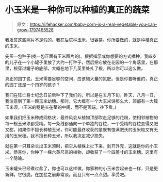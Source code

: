 # 小玉米是一种你可以种植的真正的蔬菜

> 原文：<https://lifehacker.com/baby-corn-is-a-real-vegetable-you-can-grow-1797465528>

我发誓这些照片不是假的。我在后院种玉米，很容易。你所要做的，就是种植真正的玉米。



先买一包种子(找一包正面有玉米图片的)。根据指示或你想要的方式播种。我四岁的儿子在一个小罐子里放了大约一打种子，然后把它放在花园的一个角落里，在那里，根穿过罐子的底部，大概在地下几英里处扎了根。所以你可以这么做。

真正的园丁说，玉米需要足够的空间，应该施大量的氮肥。但是你要听谁的，真正的园丁还是一个四岁的孩子？

我们在阵亡将士纪念日前后种下了我们的，所以是在五月下旬。昨天，八月一日，我注意到了第一颗玉米幼穗。那时，它大概有一个大玉米饼那么大，顶部有一大簇玉米须。(玉米的穗是长在茎的中间，而不是顶端。往下看。)

如果我们把玉米种成网格状，最终风会从植物顶部吹走足够的花粉，使相邻植物的每一根玉米须都受精。每一条线都通向一个单独的谷粒，一个受精的谷粒变得又肥又甜。如果你不擅长种植玉米，你可能最终收获的是既有饱满肥沃的玉米粒又有无用的玉米穗。我不擅长种玉米，所以我决定减少损失。

就在第一只耳朵长出玉米须时，把它从植株上扯下来。剥开外壳，这就是你的小玉米。恭喜你，你种了一棵六英尺高的植物，却收获了一个四英寸的玉米穗。这里有一个隐喻。

玉米罐头已经煮过盐了，你也可以这样做。你家种的小玉米尝起来也一样，只是更新鲜。它很脆，在加盐之前非常淡，而且只有一点点甜。享受吧。